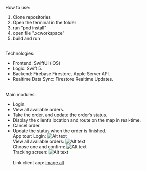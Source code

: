 How to use:
   1. Clone repositories
   2. Open the terminal in the folder
   3. run "pod install"
   4. open file ".xcworkspace"
   5. build and run<br><br>
   
Technologies:<br>
- Frontend: SwiftUI (iOS)<br>
- Logic: Swift 5.<br>
- Backend: Firebase Firestore, Apple Server API.<br>
- Realtime Data Sync: Firestore Realtime Updates.<br><br>

Main modules:<br>
- Login.
- View all available orders.
- Take the order, and update the order’s status.
- Display the client’s location and route on the map in real-time.
- Cancel order.
- Update the status when the order is finished.<br><be>
App tour:
Login:
 ![Alt text](https://github.com/trungthanh324/NeFood_Shipper/blob/43de8c11239938f3279af6cc551f3044278a090c/IMG_2545.PNG)<br>
View all available orders:
 ![Alt text](https://github.com/trungthanh324/NeFood_Shipper/blob/43de8c11239938f3279af6cc551f3044278a090c/IMG_2547.PNG)<br>
 Choose one and confirm:
 ![Alt text](https://github.com/trungthanh324/NeFood_Shipper/blob/43de8c11239938f3279af6cc551f3044278a090c/IMG_2548.PNG)<br>
 Tracking screen:
 ![Alt text](https://github.com/trungthanh324/NeFood_Shipper/blob/43de8c11239938f3279af6cc551f3044278a090c/IMG_2549.PNG)<br><br>
 Link client app: [image alt](https://github.com/trungthanh324/NeFood_Client.git)








